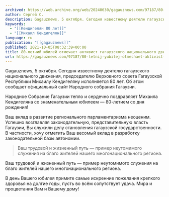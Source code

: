 ```yaml
---
archived: https://web.archive.org/web/20240630/gagauznews.com/97187/80-letnij-yubilej-otmechaet-aktivist-gagauzskogo-natsionalnogo-dvizheniya-mihail-kendigelyan.html
author: Сергей С.
description: Gagauznews, 5 октября. Сегодня известному деятелю гагаузского национального движения, председателю Верховного совета Гагаузской Республики Михаилу Кендигеляну исполняется 80 лет. Об этом сообщает официальный сайт Народного собрания Гагаузии. Народное Собрание Гагаузии тепло и сердечно поздравляет Михаила Кендигеляна со знаменательным юбилеем — 80-летием со дня рождения! Ваш вклад в развитие регионального парламентаризма неоценим. Успешно возглавляя законодательную, представительную власть Гагаузии, Вы служили делу становления гагаузской государственности. В частности, хочу отметить Ваш весомый вклад в разработку законодательной базы автономии. Ваш трудовой и жизненный путь — пример неутомимого служения на благо жителей нашего многонационального региона. В день Вашего юбилея примите самые искренние пожелания крепкого здоровья […]
keywords:
  - "[[Кендигелян 80 лет]]"
  - "[[Михаил Кендигелян]]"
language: ru
publication: "[[gagauznews]]"
published: 2021-10-05T08:32:39+00:00
title: 80-летний юбилей отмечает активист гагаузского национального движения Михаил Кендигелян
url: https://gagauznews.com/97187/80-letnij-yubilej-otmechaet-aktivist-gagauzskogo-natsionalnogo-dvizheniya-mihail-kendigelyan.html
---
```


Gagauznews, 5 октября. Сегодня известному деятелю гагаузского национального движения, председателю Верховного совета Гагаузской Республики Михаилу Кендигеляну исполняется 80 лет. Об этом сообщает официальный сайт Народного собрания Гагаузии.

Народное Собрание Гагаузии тепло и сердечно поздравляет Михаила Кендигеляна со знаменательным юбилеем — 80-летием со дня рождения!

Ваш вклад в развитие регионального парламентаризма неоценим. Успешно возглавляя законодательную, представительную власть Гагаузии, Вы служили делу становления гагаузской государственности. В частности, хочу отметить Ваш весомый вклад в разработку законодательной базы автономии.

> Ваш трудовой и жизненный путь — пример неутомимого служения на благо жителей нашего многонационального региона.

Ваш трудовой и жизненный путь — пример неутомимого служения на благо жителей нашего многонационального региона.

В день Вашего юбилея примите самые искренние пожелания крепкого здоровья на долгие годы, пусть во всём сопутствует удача. Мира и процветания Вам и Вашему дому!